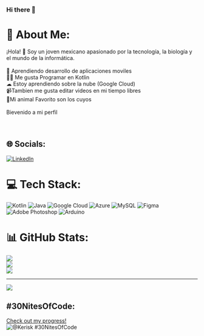 ### Hi there 👋
# 💫 About Me:
¡Hola! 👋 Soy un joven mexicano apasionado por la tecnología, la biología y el mundo de la informática.<br><br>📱 Aprendiendo desarrollo de aplicaciones moviles<br>👨‍💻 Me gusta Programar en Kotlin <br>☁ Estoy aprendiendo sobre la nube (Google Cloud)<br>📹Tambien me gusta editar videos en mi tiempo libres<br>🐹Mi animal Favorito son los cuyos<br><br>Bievenido a mi perfil<br><br><br>


## 🌐 Socials:
[![LinkedIn](https://img.shields.io/badge/LinkedIn-%230077B5.svg?logo=linkedin&logoColor=white)](https://linkedin.com/in/https://www.linkedin.com/in/kevinaxxer/) 

# 💻 Tech Stack:
![Kotlin](https://img.shields.io/badge/kotlin-%237F52FF.svg?style=for-the-badge&logo=kotlin&logoColor=white) ![Java](https://img.shields.io/badge/java-%23ED8B00.svg?style=for-the-badge&logo=openjdk&logoColor=white) ![Google Cloud](https://img.shields.io/badge/GoogleCloud-%234285F4.svg?style=for-the-badge&logo=google-cloud&logoColor=white) ![Azure](https://img.shields.io/badge/azure-%230072C6.svg?style=for-the-badge&logo=microsoftazure&logoColor=white) ![MySQL](https://img.shields.io/badge/mysql-%2300000f.svg?style=for-the-badge&logo=mysql&logoColor=white) ![Figma](https://img.shields.io/badge/figma-%23F24E1E.svg?style=for-the-badge&logo=figma&logoColor=white) ![Adobe Photoshop](https://img.shields.io/badge/adobe%20photoshop-%2331A8FF.svg?style=for-the-badge&logo=adobe%20photoshop&logoColor=white) ![Arduino](https://img.shields.io/badge/-Arduino-00979D?style=for-the-badge&logo=Arduino&logoColor=white)
# 📊 GitHub Stats:
![](https://github-readme-stats.vercel.app/api?username=KevinRomero2&theme=tokyonight&hide_border=true&include_all_commits=false&count_private=false)<br>
![](https://github-readme-streak-stats.herokuapp.com/?user=KevinRomero2&theme=tokyonight&hide_border=true)<br>
![](https://github-readme-stats.vercel.app/api/top-langs/?username=KevinRomero2&theme=tokyonight&hide_border=true&include_all_commits=false&count_private=false&layout=compact)

---
[![](https://visitcount.itsvg.in/api?id=KevinRomero2&icon=0&color=3)](https://visitcount.itsvg.in)

<!-- Proudly created with GPRM ( https://gprm.itsvg.in ) -->
## #30NitesOfCode:
  [Check out my progress!](https://www.codedex.io/@Kerisk/30-nites-of-code)  
  ![@Kerisk #30NitesOfCode](https://www.codedex.io/api/petStatus?user=Kerisk)
<!--
**KevinRomero2/KevinRomero2** is a ✨ _special_ ✨ repository because its `README.md` (this file) appears on your GitHub profile.

Here are some ideas to get you started:

- 🔭 I’m currently working on ...
- 🌱 I’m currently learning ...
- 👯 I’m looking to collaborate on ...
- 🤔 I’m looking for help with ...
- 💬 Ask me about ...
- 📫 How to reach me: ...
- 😄 Pronouns: ...
- ⚡ Fun fact: ...
-->
